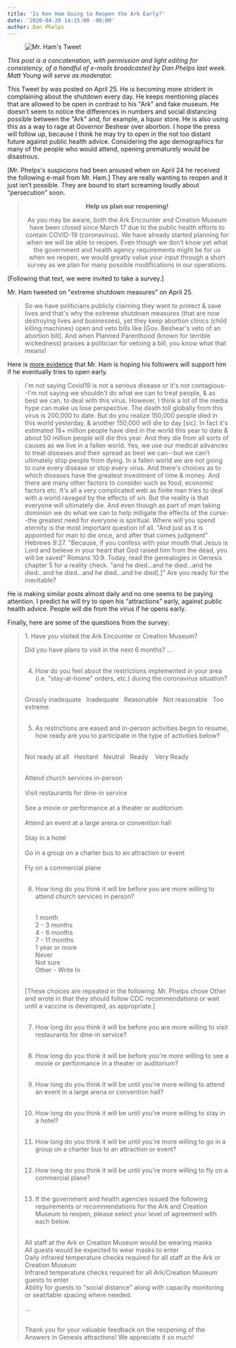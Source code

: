 ```yaml
---
title: 'Is Ken Ham Going to Reopen the Ark Early?'
date: '2020-04-28 14:15:00 -06:00'
author: Dan Phelps
---
```


<figure>
<img src="/PT/uploads/2020/Ham_Tweet.jpg" alt="Mr. Ham's Tweet"/>
<figcaption>
</figcaption>
</figure>

*This post is a concatenation, with permission and light editing for consistency, of a handful of e-mails broadcasted by Dan Phelps last week. Matt Young will serve as moderator.*

This Tweet by  was posted on April 25. He is becoming more strident in complaining about the shutdown every day. He keeps mentioning places that are allowed to be open in contrast to his "Ark" and fake museum. He doesn’t seem to notice the differences in numbers and social distancing possible between the "Ark" and, for example, a liquor store. He is also using this as a way to rage at Governor Beshear over abortion. I hope the press will follow up, because I think he may try to open in the not too distant future against public health advice. Considering the age demographics for many of the people who would attend, opening prematurely would be disastrous.

[Mr. Phelps's suspicions had been aroused when on April 24 he received the following e-mail from Mr. Ham.] They are really wanting to reopen and it just isn’t possible. They are bound to start screaming loudly about “persecution” soon. 

<blockquote><div align="center"><strong>Help us plan our reopening!</strong><br/>

As you may be aware, both the Ark Encounter and Creation Museum have been closed since March 17 due to the public health efforts to contain COVID-19 (coronavirus). We have already started planning for when we will be able to reopen. Even though we don’t know yet what the government and health agency requirements might be for us when we reopen, we would greatly value your input through a short survey as we plan for many possible modifications in our operations. </div></blockquote>

<!--more-->

[Following that text, we were invited to take a survey.]

Mr. Ham tweeted on "extreme shutdown measures" on April 25.
>So we have politicians publicly claiming they want to protect & save lives and that's why the extreme shutdown measures (that are now destroying lives and businesses), yet they keep abortion clinics (child killing machines) open and veto bills like [Gov. Beshear's veto of an abortion bill].  And when Planned Parenthood (known for terrible wickedness) praises a politician for vetoing a bill, you know what that means!

Here is [more evidence](https://twitter.com/aigkenham/status/1254376760831102977) that Mr. Ham is hoping his followers will support him if he eventually tries to open early.

>I'm not saying Covid19 is not a serious disease or it's not contagious--I'm not saying we shouldn't do what we can to treat people, & as best we can, to deal with this virus.  However, I think a lot of the media hype can make us lose perspective. The death toll globally from this virus is 200,000 to date. But do you realize 150,000 people died in this world yesterday, & another 150,000 will die to day [sic].  In fact it's estimated 18+ million people have died in the world this year to date & about 50 million people will die this year. And they die from all sorts of causes as we live in a fallen world.  Yes, we use our medical advances to treat diseases and their spread as best we can--but we can't ultimately stop people from dying.  In a fallen world we are not going to cure every disease or stop every virus.  And there's choices as to which diseases have the greatest investment of time & money. And there are many other factors to consider such as food, economic factors etc.  It's all a very complicated web as finite man tries to deal with a world ravaged by the effects of sin.  But the reality is that everyone will ultimately die.  And even though as part of man taking dominion we do what we can to help mitigate the effects of the curse--the greatest need for everyone is spiritual.  Where will you spend eternity is the most important question of all.  "And just as it is appointed for man to die once, and after that comes judgment" Hebrews 9:27.  "Because, if you confess with your mouth that Jesus is Lord and believe in your heart that God raised him from the dead, you will be saved" Romans 10:9.  Today, read the genealogies in Genesis chapter 5 for a reality check. "and he died...and he died...and he died...and he died...and he died...and he died[.]"  Are you ready for the inevitable?

‬He is making similar posts almost daily and no one seems to be paying attention. I predict he will try to open his “attractions” early, against public health advice. People will die from the virus if he opens early.

Finally, here are some of the questions from the survey:

<blockquote>1. Have you visited the Ark Encounter or Creation Museum?<br/>

Did you have plans to visit in the next 6 months? ...<br/><br/>

4. How do you feel about the restrictions implemented in your area (i.e. "stay-at-home" orders, etc.) during the coronavirus situation?<br/><br/>

Grossly inadequate	&nbsp;&nbsp;Inadequate&nbsp;&nbsp;	Reasonable&nbsp;&nbsp;	Not reasonable&nbsp;&nbsp;	Too extreme<br/><br/>

5. As restrictions are eased and in-person activities begin to resume, how ready are you to participate in the type of activities below?<br/><br/>

Not ready at all	&nbsp;&nbsp;Hesitant&nbsp;&nbsp;	Neutral&nbsp;&nbsp;	Ready	&nbsp;&nbsp;  Very Ready<br/><br/>

Attend church services in-person<br/>					
Visit restaurants for dine-in service	<br/>			
See a movie or performance at a theater or auditorium<br/>			
Attend an event at a large arena or convention hall<br/>					
Stay in a hotel<br/>					
Go in a group on a charter bus to an attraction or event<br/>			
Fly on a commercial plane<br/><br/>
					
6. How long do you think it will be before you are more willing to attend church services in person?<br/><br/>

   1 month<br/>
    2 - 3 months<br/>
    4 - 6 months<br/>
    7 - 11 months<br/>
    1 year or more<br/>
    Never<br/>
    Not sure<br/>
    Other - Write In<br/><br/>
    
[These choices are repeated in the following. Mr. Phelps chose Other and wrote in that they should follow CDC recommendations or wait until a vaccine is developed, as appropriate.]<br/><br/>

7. How long do you think it will be before you are more willing to visit restaurants for dine-in service?<br/><br/>

8. How long do you think it will be before you're more willing to see a movie or performance in a theater or auditorium?<br/><br/>

9. How long do you think it will be until you're more willing to attend an event in a large arena or convention hall?<br/><br/>

10. How long do you think it will be until you're more willing to stay in a hotel?<br/><br/>

11. How long do you think it will be until you're more willing to go in a group on a charter bus to an attraction or event?<br/><br/>

12. How long do you think it will be until you're more willing to fly on a commercial plane?<br/><br/>

13. If the government and health agencies issued the following requirements or recommendations for the Ark and Creation Museum to reopen, please select your level of agreement with each below.<br/><br/>

All staff at the Ark or Creation Museum would be wearing masks<br/>
All guests would be expected to wear masks to enter	<br/>
Daily infrared temperature checks required for all staff at the Ark or Creation Museum<br/>	
Infrared temperature checks required for all Ark/Creation Museum guests to enter	<br/>
Ability for guests to "social distance" along with capacity monitoring or seat/table spacing where needed.<br/>

...<br/><br/>

Thank you for your valuable feedback on the reopening of the Answers in Genesis attractions! We appreciate it so much!</blockquote>
